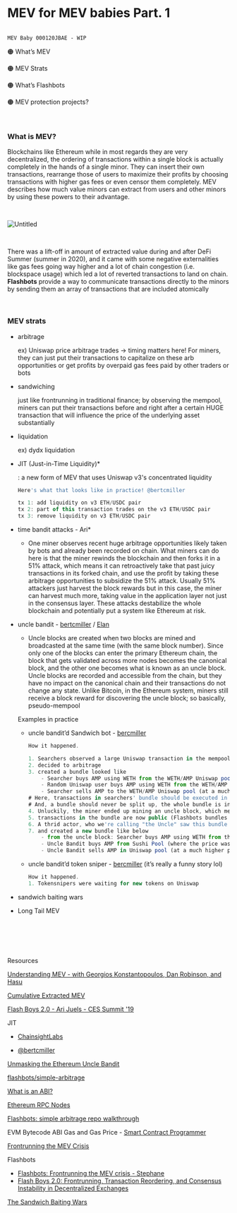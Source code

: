 # MEV for MEV babies Part. 1

                                                                                                MEV Baby 000120JBAE - WIP


🟠 What’s MEV

🟠 MEV Strats

🟠 What’s Flashbots

🟠 MEV protection projects?

<br />


### What is MEV? 

Blockchains like Ethereum while in most regards they are very decentralized, the ordering of transactions within a single block is actually completely in the hands of a single minor. They can insert their own transactions, rearrange those of users to maximize their profits by choosing transactions with higher gas fees or even censor them completely. MEV describes how much value minors can extract from users and other minors by using these powers to their advantage.

<br />

![Untitled](https://user-images.githubusercontent.com/99378245/170911042-e135a087-4b96-41c3-b9c6-72d840c9ec0e.png)

<br />

There was a lift-off in amount of extracted value during and after DeFi Summer (summer in 2020), and it came with some negative externalities like gas fees going way higher and a lot of chain congestion (i.e. blockspace usage) which led a lot of reverted transactions to land on chain. **Flashbots** provide a way to communicate transactions directly to the minors by sending them an array of transactions that are included atomically

<br />

### MEV strats

- arbitrage
    
    ex) Uniswap price arbitrage trades → timing matters here! For miners, they can just put their transactions to capitalize on these arb opportunities or get profits by overpaid gas fees paid by other traders or bots
    
- sandwiching
    
    just like frontrunning in traditional finance; by observing the mempool, miners can put their transactions before and right after a certain HUGE transaction that will influence the price of the underlying asset substantially
    
- liquidation
    
    ex) dydx liquidation
    
- JIT (Just-in-Time Liquidity)*
    
    : a new form of MEV that uses Uniswap v3's concentrated liquidity
    
    ```jsx
    Here's what that looks like in practice! @bertcmiller
    
    tx 1: add liquidity on v3 ETH/USDC pair
    tx 2: part of this transaction trades on the v3 ETH/USDC pair
    tx 3: remove liquidity on v3 ETH/USDC pair
    ```
    
- time bandit attacks - Ari*
    
    - One miner observes recent huge arbitrage opportunities likely taken by bots and already been recorded on chain. What miners can do here is that the miner rewinds the blockchain and then forks it in a 51% attack, which means it can retroactively take that past juicy transactions in its forked chain, and use the profit by taking these arbitrage opportunities to subsidize the 51% attack. Usually 51% attackers just harvest the block rewards but in this case, the miner can harvest much more, taking value in the application layer not just in the consensus layer. These attacks destabilize the whole blockchain and potentially put a system like Ethereum at risk.
    
- uncle bandit - [bertcmiller](https://twitter.com/bertcmiller/status/1385294417091760134?lang=en) / [Elan](https://medium.com/alchemy-api/unmasking-the-ethereum-uncle-bandit-a2b3eb694019)
    - Uncle blocks are created when two blocks are mined and broadcasted at the same time (with the same block number). Since only one of the blocks can enter the primary Ethereum chain, the block that gets validated across more nodes becomes the canonical block, and the other one becomes what is known as an uncle block. Uncle blocks are recorded and accessible from the chain, but they have no impact on the canonical chain and their transactions do not change any state. Unlike Bitcoin, in the Ethereum system, miners still receive a block reward for discovering the uncle block; so basically, pseudo-mempool
    
    Examples in practice
    
    - uncle bandit’d Sandwich bot - [bercmiller](https://twitter.com/bertcmiller/status/1382673587715342339)
        
        ```jsx
        How it happened.
        
        1. Searchers observed a large Uniswap transaction in the mempool 
        2. decided to arbitrage
        3. created a bundle looked like
        	- Searcher buys AMP using WETH from the WETH/AMP Uniswap pool (driving up the price of AMP)
        	- Random Uniswap user buys AMP using WETH from the WETH/AMP Uniswap pool (further driving up the price of AMP)
        	- Searcher sells AMP to the WETH/AMP Uniswap pool (at a much higher price than they bought it for)
        # Here, transactions in searchers' bundle should be executed in the exact order
        # And, a bundle should never be split up, the whole bundle is included to a new block or nothing is
        4. Unluckily, the miner ended up mining an uncle block, which means
        5. transactions in the bundle are now public (Flashbots bundles that include searchers' transactions ought to be directly included in a block without being exposed in the mempool where everyone can see)
        6. A thrid actor, who we're calling "the Uncle" saw this bundle
        7. and created a new bundle like below
        	- from the uncle block: Searcher buys AMP using WETH from the WETH/AMP Uniswap pool (driving up the price of AMP)
        	- Uncle Bandit buys AMP from Sushi Pool (where the price was not affected)
        	- Uncle Bandit sells AMP in Uniswap pool (at a much higher price than they bought it for)
        ```
        
    - uncle bandit’d token sniper - [bercmiller](https://twitter.com/bertcmiller/status/1385294457281695754?s=20&t=zIl5fj40-1HrsRAW560iyA) (it’s really a funny story lol)
        
        ```jsx
        How it happened. 
        1. Tokensnipers were waiting for new tokens on Uniswap
        ```
        
- sandwich baiting wars
- Long Tail MEV

<br />
<br />
<br />
<br />

Resources

[Understanding MEV - with Georgios Konstantopoulos, Dan Robinson, and Hasu](https://www.youtube.com/watch?v=vCCYFSAdCFo)

[Cumulative Extracted MEV](https://explore.flashbots.net/)

[Flash Boys 2.0 - Ari Juels - CES Summit '19
](https://www.youtube.com/watch?v=7yJa_6CtvHk)

JIT
- [ChainsightLabs](https://twitter.com/ChainsightLabs/status/1457958811243778052) 

- [@bertcmiller](https://twitter.com/bertcmiller/status/1459175379265073155)

[Unmasking the Ethereum Uncle Bandit
](https://medium.com/alchemy-api/unmasking-the-ethereum-uncle-bandit-a2b3eb694019)

[flashbots/simple-arbitrage](https://github.com/flashbots/simple-arbitrage)

[What is an ABI?](https://www.quicknode.com/guides/solidity/what-is-an-abi)

[Ethereum RPC Nodes](https://moralis.io/ethereum-rpc-nodes-what-they-are-and-why-you-shouldnt-use-them/)

[Flashbots: simple arbitrage repo walkthrough
](https://www.youtube.com/watch?v=wn8r674U1B4&t=396s)

EVM Bytecode ABI Gas and Gas Price - [Smart Contract Programmer](https://www.youtube.com/watch?v=HcOWNxL3Iy0)

[Frontrunning the MEV Crisis](https://medium.com/flashbots/frontrunning-the-mev-crisis-40629a613752)

Flashbots 
- [Flashbots: Frontrunning the MEV crisis - Stephane](https://ethresear.ch/t/flashbots-frontrunning-the-mev-crisis/8251)
- [Flash Boys 2.0:
Frontrunning, Transaction Reordering, and
Consensus Instability in Decentralized Exchanges](https://arxiv.org/pdf/1904.05234.pdf)

[The Sandwich Baiting Wars](https://twitter.com/bertcmiller/status/1402665994053689347)
